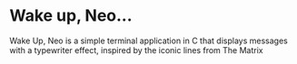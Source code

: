 # Wake up, Neo...
Wake Up, Neo is a simple terminal application in C that displays messages with a typewriter effect, inspired by the iconic lines from The Matrix
